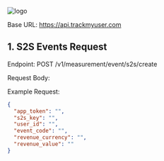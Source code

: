 ![logo](https://github.com/user-attachments/assets/0d41b803-968a-41a8-809a-0dd3d91ec489)

Base URL: https://api.trackmyuser.com

## 1. S2S Events Request

Endpoint: POST /v1/measurement/event/s2s/create

Request Body:

Example Request:

```json
{
  "app_token": "",
  "s2s_key": "",
  "user_id": "",
  "event_code": "",
  "revenue_currency": "",
  "revenue_value": "" 
}
```
